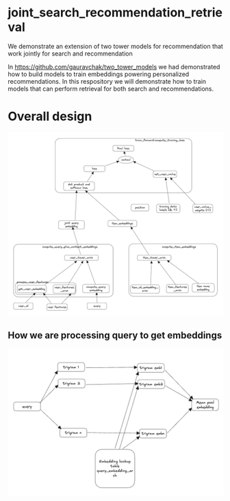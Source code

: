 # joint_search_recommendation_retrieval

We demonstrate an extension of two tower models for recommendation that work jointly for search and recommendation

In https://github.com/gauravchak/two_tower_models we had demonstrated how to build models to train embeddings powering personalized recommendations. In this respository we will demonstrate how to train models that can perform retrieval for both search and recommendations.

# Overall design

![impl_two_tower_base_retrieval](./images/search_recommendation_joint_embedding_retrieval.png)

## How we are processing query to get embeddings

![impl_query_embedding](./images/baseline_query_embedding_logic.png)
